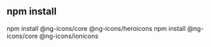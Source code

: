 ## npm install

npm install @ng-icons/core @ng-icons/heroicons
npm install @ng-icons/core @ng-icons/ionicons
